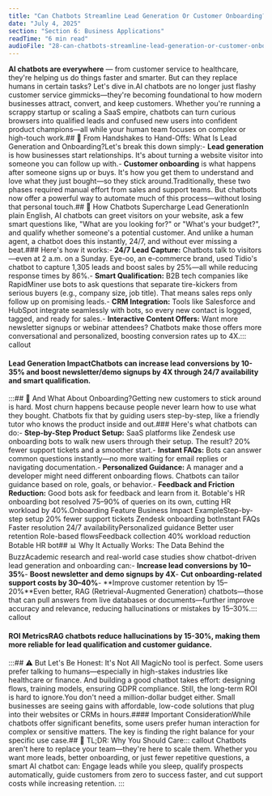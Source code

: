 ```yaml
---
title: "Can Chatbots Streamline Lead Generation Or Customer Onboarding?"
date: "July 4, 2025"
section: "Section 6: Business Applications"
readTime: "6 min read"
audioFile: "28-can-chatbots-streamline-lead-generation-or-customer-onboarding.wav"
---
```


**AI chatbots are everywhere** — from customer service to healthcare, they're helping us do things faster and smarter. But can they replace humans in certain tasks? Let's dive in.AI chatbots are no longer just flashy customer service gimmicks—they're becoming foundational to how modern businesses attract, convert, and keep customers. Whether you're running a scrappy startup or scaling a SaaS empire, chatbots can turn curious browsers into qualified leads and confused new users into confident product champions—all while your human team focuses on complex or high-touch work.## 🤝 From Handshakes to Hand-Offs: What Is Lead Generation and Onboarding?Let's break this down simply:- **Lead generation** is how businesses start relationships. It's about turning a website visitor into someone you can follow up with.- **Customer onboarding** is what happens after someone signs up or buys. It's how you get them to understand and love what they just bought—so they stick around.Traditionally, these two phases required manual effort from sales and support teams. But chatbots now offer a powerful way to automate much of this process—without losing that personal touch.## 🎯 How Chatbots Supercharge Lead GenerationIn plain English, AI chatbots can greet visitors on your website, ask a few smart questions like, "What are you looking for?" or "What's your budget?", and qualify whether someone's a potential customer. And unlike a human agent, a chatbot does this instantly, 24/7, and without ever missing a beat.### Here's how it works:- **24/7 Lead Capture:** Chatbots talk to visitors—even at 2 a.m. on a Sunday. Eye-oo, an e-commerce brand, used Tidio's chatbot to capture 1,305 leads and boost sales by 25%—all while reducing response times by 86%.- **Smart Qualification:** B2B tech companies like RapidMiner use bots to ask questions that separate tire-kickers from serious buyers (e.g., company size, job title). That means sales reps only follow up on promising leads.- **CRM Integration:** Tools like Salesforce and HubSpot integrate seamlessly with bots, so every new contact is logged, tagged, and ready for sales.- **Interactive Content Offers:** Want more newsletter signups or webinar attendees? Chatbots make those offers more conversational and personalized, boosting conversion rates up to 4X.::: callout
#### Lead Generation ImpactChatbots can increase lead conversions by 10-35% and boost newsletter/demo signups by 4X through 24/7 availability and smart qualification.
:::## 🚀 And What About Onboarding?Getting new customers to stick around is hard. Most churn happens because people never learn how to use what they bought. Chatbots fix that by guiding users step-by-step, like a friendly tutor who knows the product inside and out.### Here's what chatbots can do:- **Step-by-Step Product Setup:** SaaS platforms like Zendesk use onboarding bots to walk new users through their setup. The result? 20% fewer support tickets and a smoother start.- **Instant FAQs:** Bots can answer common questions instantly—no more waiting for email replies or navigating documentation.- **Personalized Guidance:** A manager and a developer might need different onboarding flows. Chatbots can tailor guidance based on role, goals, or behavior.- **Feedback and Friction Reduction:** Good bots ask for feedback and learn from it. Botable's HR onboarding bot resolved 75–90% of queries on its own, cutting HR workload by 40%.Onboarding Feature
Business Impact
ExampleStep-by-step setup
20% fewer support tickets
Zendesk onboarding botInstant FAQs
Faster resolution
24/7 availabilityPersonalized guidance
Better user retention
Role-based flowsFeedback collection
40% workload reduction
Botable HR bot## 📊 Why It Actually Works: The Data Behind the BuzzAcademic research and real-world case studies show chatbot-driven lead generation and onboarding can:- **Increase lead conversions by 10–35%**- **Boost newsletter and demo signups by 4X**- **Cut onboarding-related support costs by 30–40%**- **Improve customer retention by 15–20%**Even better, RAG (Retrieval-Augmented Generation) chatbots—those that can pull answers from live databases or documents—further improve accuracy and relevance, reducing hallucinations or mistakes by 15–30%.::: callout
#### ROI MetricsRAG chatbots reduce hallucinations by 15-30%, making them more reliable for lead qualification and customer guidance.
:::## ⚠️ But Let's Be Honest: It's Not All MagicNo tool is perfect. Some users prefer talking to humans—especially in high-stakes industries like healthcare or finance. And building a good chatbot takes effort: designing flows, training models, ensuring GDPR compliance. Still, the long-term ROI is hard to ignore.You don't need a million-dollar budget either. Small businesses are seeing gains with affordable, low-code solutions that plug into their websites or CRMs in hours.#### Important ConsiderationWhile chatbots offer significant benefits, some users prefer human interaction for complex or sensitive matters. The key is finding the right balance for your specific use case.## 🧠 TL;DR: Why You Should Care::: callout
Chatbots aren't here to replace your team—they're here to scale them. Whether you want more leads, better onboarding, or just fewer repetitive questions, a smart AI chatbot can: Engage leads while you sleep, qualify prospects automatically, guide customers from zero to success faster, and cut support costs while increasing retention.
:::
